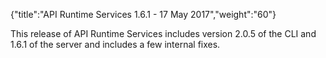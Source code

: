 {"title":"API Runtime Services 1.6.1 - 17 May 2017","weight":"60"}

This release of API Runtime Services includes version 2.0.5 of the CLI and 1.6.1 of the server and includes a few internal fixes.
